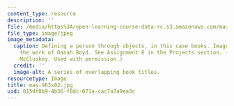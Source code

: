 ```yaml
---
content_type: resource
description: ''
file: /media/https%3A/open-learning-course-data-rc.s3.amazonaws.com/mas-963-techno-identity-who-we-are-and-how-we-perceive-ourselves-and-others-spring-2002/815df0b94b36f8dc071acac7a7a9ea3c_mas-963s02.jpg
file_type: image/jpeg
image_metadata:
  caption: Defining a person through objects, in this case books. Image inspired by
    the work of Danah Boyd. See Assignment 8 in the Projects section. (Image by Keith
    McCluskey. Used with permission.)
  credit: ''
  image-alt: A series of overlapping book titles.
resourcetype: Image
title: mas-963s02.jpg
uid: 815df0b9-4b36-f8dc-071a-cac7a7a9ea3c
---
```

